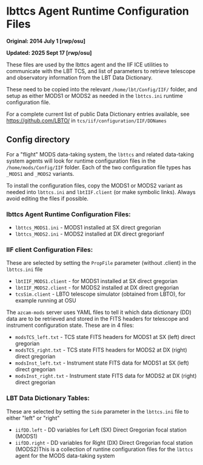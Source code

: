 # lbttcs Agent Runtime Configuration Files

**Original: 2014 July 1 [rwp/osu]**

**Updated: 2025 Sept 17 [rwp/osu]**

These files are used by the lbttcs agent and the IIF ICE utilities to
communicate with the LBT TCS, and list of parameters to retrieve
telescope and observatory information from the LBT Data Dictionary.

These need to be copied into the relevant `/home/lbt/Config/IIF/`
folder, and setup as either MODS1 or MODS2 as needed in the `lbttcs.ini`
runtime configuration file.

For a complete current list of public Data Dictionary entries
available, see https://github.com/LBTO/ in `tcs/iif/configuration/IIF/DDNames`

## Config directory

For a "flight" MODS data-taking system, the `lbttcs` and related
data-taking system agents will look for runtime configuration files in
the `/home/mods/Config/IIF` folder.  Each of the two configuration
file types has `_MODS1` and `_MODS2` variants.

To install the configuration files, copy the MODS1 or MODS2 variant as
needed into `lbttcs.ini` and `lbtIIF.client` (or make symbolic links).
Always avoid editing the files if possible.

### lbttcs Agent Runtime Configuration Files:

 * `lbttcs_MODS1.ini` - MODS1 installed at SX direct gregorian
 * `lbttcs_MODS2.ini` - MODS2 installed at DX direct gregorianf
  
### IIF client Configuration Files:

These are selected by setting the `PropFile` parameter (without .client) in the `lbttcs.ini` file
 * `lbtIIF_MODS1.client` - for MODS1 installed at SX direct gregorian
 * `lbtIIF_MODS2.client` - for MODS2 installed at DX direct gregorian
 * `tcsSim.client` - LBTO telescope simulator (obtained from LBTO), for example running at OSU

The `azcam-mods` server uses YAML files to tell it which data dictionary (DD) data are to be
retrieved and stored in the FITS headers for telescope and instrument configuration state.  These
are in 4 files:
 * `modsTCS_left.txt` - TCS state FITS headers for MODS1 at SX (left) direct gregorian
 * `modsTCS_right.txt` - TCS state FITS headers for MODS2 at DX (right) direct gregorian
 * `modsInst_left.txt` - Instrument state FITS data for MODS1 at SX (left) direct gregorian
 * `modsInst_right.txt` - Instrument state FITS data for MODS2 at DX (right) direct gregorian


### LBT Data Dictionary Tables:

These are selected by setting the `Side` parameter in the `lbttcs.ini` file to either "left" or "right"
 * `iifDD.left` - DD variables for Left (SX) Direct Gregorian focal station (MODS1)
 * `iifDD.right` - DD variables for Right (DX) Direct Gregorian focal station (MODS2)This is a collection of runtine configuration files for the `lbttcs` agent for
the MODS data-taking system
